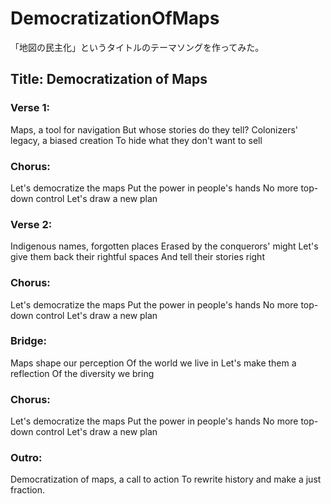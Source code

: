 # DemocratizationOfMaps
「地図の民主化」というタイトルのテーマソングを作ってみた。


## Title: Democratization of Maps

### Verse 1:
Maps, a tool for navigation
But whose stories do they tell?
Colonizers' legacy, a biased creation
To hide what they don't want to sell

### Chorus:
Let's democratize the maps
Put the power in people's hands
No more top-down control
Let's draw a new plan

### Verse 2:
Indigenous names, forgotten places
Erased by the conquerors' might
Let's give them back their rightful spaces
And tell their stories right

### Chorus:
Let's democratize the maps
Put the power in people's hands
No more top-down control
Let's draw a new plan

### Bridge:
Maps shape our perception
Of the world we live in
Let's make them a reflection
Of the diversity we bring

### Chorus:
Let's democratize the maps
Put the power in people's hands
No more top-down control
Let's draw a new plan

### Outro:
Democratization of maps, a call to action
To rewrite history and make a just fraction.
